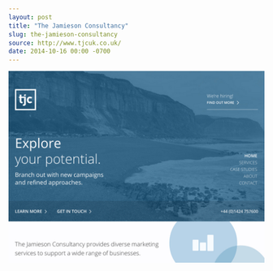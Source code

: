 ```yaml
---
layout: post
title: "The Jamieson Consultancy"
slug: the-jamieson-consultancy
source: http://www.tjcuk.co.uk/
date: 2014-10-16 00:00 -0700
---
```


<img src="/assets/img/screenshots/the-jamieson-consultancy.jpg">